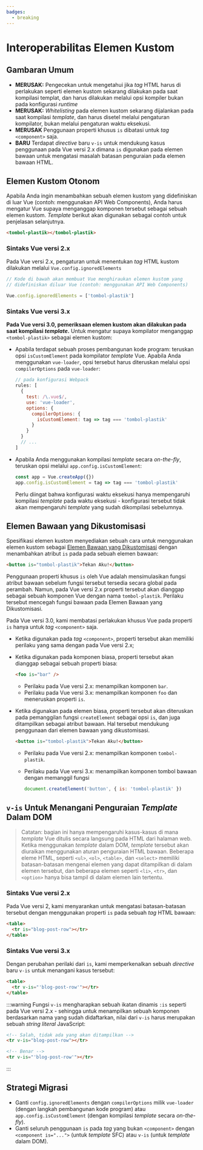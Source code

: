 ```yaml
---
badges:
  - breaking
---
```


# Interoperabilitas Elemen Kustom <MigrationBadges :badges="$frontmatter.badges" />

## Gambaran Umum

- **MERUSAK:** Pengecekan untuk mengetahui jika _tag_ HTML harus di perlakukan seperti elemen kustom sekarang dilakukan pada saat kompilasi templat, dan harus dilakukan melalui opsi kompiler bukan pada konfigurasi _runtime_
- **MERUSAK:** _Whitelisting_ pada elemen kustom sekarang dijalankan pada saat kompilasi _template_, dan harus disetel melalui pengaturan kompilator, bukan melalui pengaturan waktu eksekusi.
- **MERUSAK** Penggunaan properti khusus `is` dibatasi untuk _tag_ `<component>` saja. 
- **BARU** Terdapat _directive_ baru `v-is` untuk mendukung kasus penggunaan pada Vue versi 2.x dimana `is` digunakan pada elemen bawaan untuk mengatasi masalah batasan penguraian pada elemen bawaan HTML.

## Elemen Kustom Otonom

Apabila Anda ingin menambahkan sebuah elemen kustom yang didefiniskan di luar Vue (contoh: menggunakan API Web Components), Anda harus mengatur Vue supaya menganggap komponen tersebut sebagai sebuah elemen kustom. _Template_ berikut akan digunakan sebagai contoh untuk penjelasan selanjutnya.

```html
<tombol-plastik></tombol-plastik>
```

### Sintaks Vue versi 2.x

Pada Vue versi 2.x, pengaturan untuk menentukan _tag_ HTML kustom dilakukan melalui `Vue.config.ignoredElements`

```js
// Kode di bawah akan membuat Vue menghiraukan elemen kustom yang
// didefiniskan diluar Vue (contoh: menggunakan API Web Components)

Vue.config.ignoredElements = ['tombol-plastik']
```

### Sintaks Vue versi 3.x

**Pada Vue versi 3.0, pemeriksaan elemen kustom akan dilakukan pada saat kompilasi _template_.** Untuk mengatur supaya kompilator menganggap `<tombol-plastik>` sebagai elemen kustom:

- Apabila terdapat sebuah proses pembangunan kode program: teruskan opsi `isCustomElement` pada kompilator _template_ Vue. Apabila Anda menggunakan `vue-loader`, opsi tersebut harus diteruskan melalui opsi `compilerOptions` pada `vue-loader`:

  ```js
  // pada konfigurasi Webpack
  rules: [
    {
      test: /\.vue$/,
      use: 'vue-loader',
      options: {
        compilerOptions: {
          isCustomElement: tag => tag === 'tombol-plastik'
        }
      }
    }
    // ...
  ]
  ```

- Apabila Anda menggunakan kompilasi _template_ secara _on-the-fly_, teruskan opsi melalui `app.config.isCustomElement`:

  ```js
  const app = Vue.createApp({})
  app.config.isCustomElement = tag => tag === 'tombol-plastik'
  ```

  Perlu diingat bahwa konfigurasi waktu eksekusi hanya mempengaruhi kompilasi _template_ pada waktu eksekusi - konfigurasi tersebut tidak akan mempengaruhi _template_ yang sudah dikompilasi sebelumnya.

## Elemen Bawaan yang Dikustomisasi

Spesifikasi elemen kustom menyediakan sebuah cara untuk menggunakan elemen kustom sebagai [Elemen Bawaan yang Dikustomisasi](https://html.spec.whatwg.org/multipage/custom-elements.html#custom-elements-customized-builtin-example) dengan menambahkan atribut `is` pada pada sebuah elemen bawaan:

```html
<button is="tombol-plastik">Tekan Aku!</button>
```

Penggunaan properti khusus `is` oleh Vue adalah mensimulasikan fungsi atribut bawaan sebelum fungsi tersebut tersedia secara global pada perambah. Namun, pada Vue versi 2.x properti tersebut akan dianggap sebagai sebuah komponen Vue dengan nama `tombol-plastik`. Perilaku tersebut mencegah fungsi bawaan pada Elemen Bawaan yang Dikustomisasi.

Pada Vue versi 3.0, kami membatasi perlakukan khusus Vue pada properti `is` hanya untuk _tag_ `<component>` saja.

- Ketika digunakan pada _tag_ `<component>`, properti tersebut akan memiliki perilaku yang sama dengan pada Vue versi 2.x;
- Ketika digunakan pada komponen biasa, properti tersebut akan dianggap sebagai sebuah properti biasa:

  ```html
  <foo is="bar" />
  ```

  - Perilaku pada Vue versi 2.x: menampilkan komponen `bar`.
  - Perilaku pada Vue versi 3.x: menampilkan komponen `foo` dan meneruskan properti `is`.

- Ketika digunakan pada elemen biasa, properti tersebut akan diteruskan pada pemanggilan fungsi `createElement` sebagai opsi `is`, dan juga ditampilkan sebagai atribut bawaan. Hal tersebut mendukung penggunaan dari elemen bawaan yang dikustomisasi.

  ```html
  <button is="tombol-plastik">Tekan Aku!</button>
  ```

  - Perilaku pada Vue versi 2.x: menampilkan komponen `tombol-plastik`.
  - Perilaku pada Vue versi 3.x: menampilkan komponen tombol bawaan dengan memanggil fungsi

    ```js
    document.createElement('button', { is: 'tombol-plastik' })
    ```

## `v-is` Untuk Menangani Penguraian _Template_ Dalam DOM 

> Catatan: bagian ini hanya mempengaruhi kasus-kasus di mana _template_ Vue ditulis secara langsung pada HTML dari halaman web.
> Ketika menggunakan _template_ dalam DOM, _template_ tersebut akan diuraikan menggunakan aturan penguraian HTML bawaan. Beberapa eleme HTML, seperti `<ul>`, `<ol>`, `<table>`, dan `<select>` memiliki batasan-batasan mengenai elemen yang dapat ditampilkan di dalam elemen tersebut, dan beberapa elemen seperti `<li>`, `<tr>`, dan `<option>` hanya bisa tampil di dalam elemen lain tertentu.

### Sintaks Vue versi 2.x

Pada Vue versi 2, kami menyarankan untuk mengatasi batasan-batasan tersebut dengan menggunakan properti `is` pada sebuah _tag_ HTML bawaan:

```html
<table>
  <tr is="blog-post-row"></tr>
</table>
```

### Sintaks Vue versi 3.x

Dengan perubahan perilaki dari `is`, kami memperkenalkan sebuah _directive_ baru `v-is` untuk menangani kasus tersebut:

```html
<table>
  <tr v-is="'blog-post-row'"></tr>
</table>
```

:::warning
Fungsi `v-is` mengharapkan sebuah ikatan dinamis `:is` seperti pada Vue versi 2.x - sehingga untuk menampilkan sebuah komponen berdasarkan nama yang sudah didaftarkan, nilai dari `v-is` harus merupakan sebuah _string literal_ JavaScript: 

```html
<!-- Salah, tidak ada yang akan ditampilkan -->
<tr v-is="blog-post-row"></tr>

<!-- Benar -->
<tr v-is="'blog-post-row'"></tr>
```

:::

## Strategi Migrasi

- Ganti `config.ignoredElements` dengan `compilerOptions` milik `vue-loader` (dengan langkah pembangunan kode program) atau `app.config.isCustomElement` (dengan kompilasi _template_ secara _on-the-fly_).
- Ganti seluruh penggunaan `is` pada _tag_ yang bukan `<component>` dengan `<component is="...">` (untuk _template_ SFC) atau `v-is` (untuk _template_ dalam DOM). 
